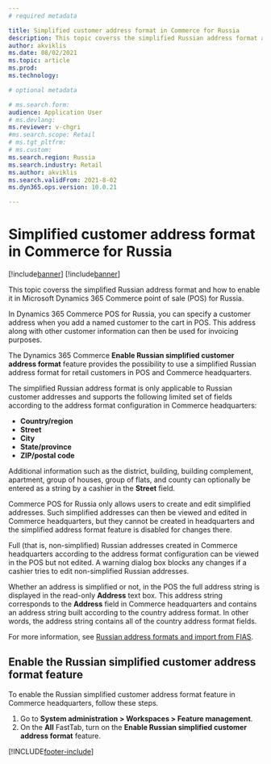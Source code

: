 ```yaml
---
# required metadata

title: Simplified customer address format in Commerce for Russia
description: This topic coverss the simplified Russian address format and how to enable it in Microsoft Dynamics 365 Commerce point of sale (POS) for Russia.
author: akviklis
ms.date: 08/02/2021
ms.topic: article
ms.prod: 
ms.technology: 

# optional metadata

# ms.search.form:
audience: Application User
# ms.devlang: 
ms.reviewer: v-chgri
#ms.search.scope: Retail
# ms.tgt_pltfrm: 
# ms.custom: 
ms.search.region: Russia
ms.search.industry: Retail
ms.author: akviklis
ms.search.validFrom: 2021-8-02
ms.dyn365.ops.version: 10.0.21

---
```

# Simplified customer address format in Commerce for Russia

[!include[banner](../includes/banner.md)]
[!include[banner](../includes/preview-banner.md)]

This topic coverss the simplified Russian address format and how to enable it in Microsoft Dynamics 365 Commerce point of sale (POS) for Russia.

In Dynamics 365 Commerce POS for Russia, you can specify a customer address when you add a named customer to the cart in POS. This address along with other customer information can then be used for invoicing purposes.

The Dynamics 365 Commerce **Enable Russian simplified customer address format** feature provides the possibility to use a simplified Russian address format for retail customers in POS and Commerce headquarters.

The simplified Russian address format is only applicable to Russian customer addresses and supports the following limited set of fields according to the address format configuration in Commerce headquarters:
- **Country/region**
- **Street**
- **City**
- **State/province**
- **ZIP/postal code**

Additional information such as the district, building, building complement, apartment, group of houses, group of flats, and county can optionally be entered as a string by a cashier in the **Street** field. 

Commerce POS for Russia only allows users to create and edit simplified addresses. Such simplified addresses can then be viewed and edited in Commerce headquarters, but they cannot be created in headquarters and the simplified address format feature is disabled for changes there.

Full (that is, non-simplified) Russian addresses created in Commerce headquarters according to the address format configuration can be viewed in the POS but not edited. A warning dialog box blocks any changes if a cashier tries to edit non-simplified Russian addresses.

Whether an address is simplified or not, in the POS the full address string is displayed in the read-only **Address** text box. This address string corresponds to the **Address** field in Commerce headquarters and contains an address string built according to the country address format. In other words, the address string contains all of the country address format fields.

For more information, see [Russian address formats and import from FIAS](../../finance/localizations/rus-russian-address-format-and-import-from-fias.md).

## Enable the Russian simplified customer address format feature

To enable the Russian simplified customer address format feature in Commerce headquarters, follow these steps.

1. Go to **System administration \> Workspaces \> Feature management**.
1. On the **All** FastTab, turn on the **Enable Russian simplified customer address format** feature.

[!INCLUDE[footer-include](../../includes/footer-banner.md)]
